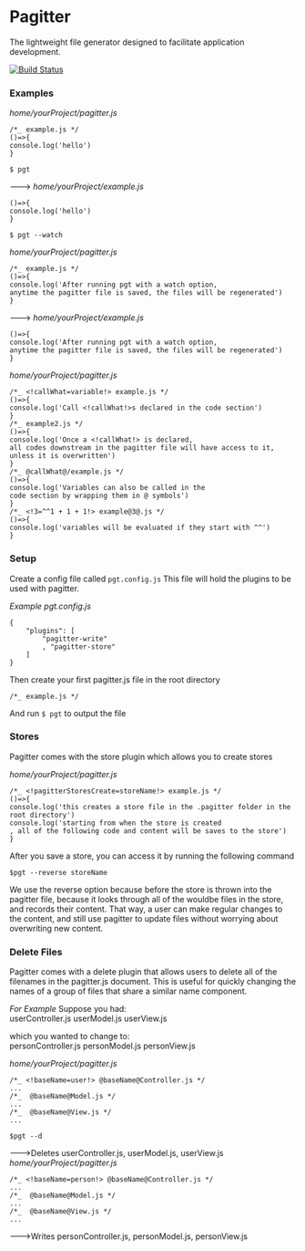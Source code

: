 # Pagitter

The lightweight file generator designed to facilitate application development.

[![Build Status](https://travis-ci.org/l2silver/pagitter.svg?branch=master)](https://travis-ci.org/l2silver/pagitter)

### Examples

*home/yourProject/pagitter.js*
````
/*_ example.js */
()=>{
console.log('hello')
}
````
````
$ pgt
````
--->
*home/yourProject/example.js*
````
()=>{
console.log('hello')
}
````
````
$ pgt --watch
````
*home/yourProject/pagitter.js*
````
/*_ example.js */
()=>{
console.log('After running pgt with a watch option, 
anytime the pagitter file is saved, the files will be regenerated')
}
````
--->
*home/yourProject/example.js*
````
()=>{
console.log('After running pgt with a watch option, 
anytime the pagitter file is saved, the files will be regenerated')
}
````
*home/yourProject/pagitter.js*
````
/*_ <!callWhat=variable!> example.js */
()=>{
console.log('Call <!callWhat!>s declared in the code section')
}
/*_ example2.js */
()=>{
console.log('Once a <!callWhat!> is declared, 
all codes downstream in the pagitter file will have access to it, 
unless it is overwritten')
}
/*_ @callWhat@/example.js */
()=>{
console.log('Variables can also be called in the 
code section by wrapping them in @ symbols')
}
/*_ <!3=^^1 + 1 + 1!> example@3@.js */
()=>{
console.log('variables will be evaluated if they start with ^^')
}
````
### Setup
Create a config file called `pgt.config.js`
This file will hold the plugins to be used with pagitter.

*Example pgt.config.js*
````
{
	"plugins": [
		"pagitter-write"
		, "pagitter-store"
	]
}
````
Then create your first pagitter.js file in the root directory
````
/*_ example.js */
````
And run `$ pgt` to output the file
### Stores
Pagitter comes with the store plugin which allows you to create stores

*home/yourProject/pagitter.js*
````
/*_ <!pagitterStoresCreate=storeName!> example.js */
()=>{
console.log('this creates a store file in the .pagitter folder in the root directory')
console.log('starting from when the store is created
, all of the following code and content will be saves to the store')
}
````
After you save a store, you can access it by running the following command
````
$pgt --reverse storeName
````
We use the reverse option because before the store is thrown into the pagitter file, because it looks through all of the wouldbe files in the store, and records their content. That way, a user can make regular changes to the content, and still use pagitter to update files without worrying about overwriting new content.
### Delete Files
Pagitter comes with a delete plugin that allows users to delete all of the filenames in the pagitter.js document. This is useful for quickly changing the names of a group of files that share a similar name component.

*For Example*
Suppose you had:  
userController.js
userModel.js
userView.js

which you wanted to change to:  
personController.js
personModel.js
personView.js

*home/yourProject/pagitter.js*
````
/*_ <!baseName=user!> @baseName@Controller.js */
...
/*_  @baseName@Model.js */
...
/*_  @baseName@View.js */
...
````
````
$pgt --d
````
--->Deletes userController.js, userModel.js, userView.js
*home/yourProject/pagitter.js*
````
/*_ <!baseName=person!> @baseName@Controller.js */
...
/*_  @baseName@Model.js */
...
/*_  @baseName@View.js */
...
````
--->Writes personController.js, personModel.js, personView.js
